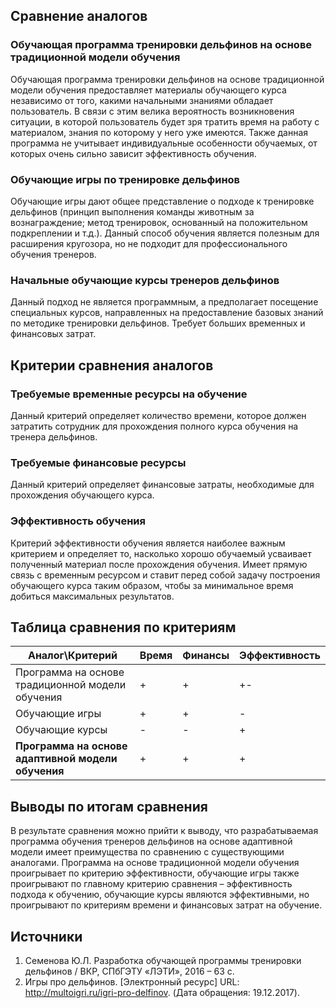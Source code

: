 ## Сравнение аналогов
### Обучающая программа тренировки дельфинов на основе традиционной модели обучения
Обучающая программа тренировки дельфинов на основе традиционной модели обучения предоставляет материалы обучающего курса независимо от того, какими начальными знаниями обладает пользователь. В связи с этим велика вероятность возникновения ситуации, в которой пользователь будет зря тратить время на работу с материалом, знания по которому у него уже имеются. Также данная программа не учитывает индивидуальные особенности обучаемых, от которых очень сильно зависит эффективность обучения.
### Обучающие игры по тренировке дельфинов
Обучающие игры дают общее представление о подходе к тренировке дельфинов (принцип выполнения команды животным за вознаграждение; метод тренировок, основанный на положительном подкреплении и т.д.). Данный способ обучения является полезным для расширения кругозора, но не подходит для профессионального обучения тренеров. 
### Начальные обучающие курсы тренеров дельфинов
Данный подход не является программным, а предполагает посещение специальных курсов, направленных на предоставление базовых знаний по методике тренировки дельфинов. Требует больших временных и финансовых затрат. 
## Критерии сравнения аналогов
### Требуемые временные ресурсы на обучение
Данный критерий определяет количество времени, которое должен затратить сотрудник для прохождения полного курса обучения на тренера дельфинов.
### Требуемые финансовые ресурсы
Данный критерий определяет финансовые затраты, необходимые для прохождения обучающего курса. 
### Эффективность обучения
Критерий эффективности обучения является наиболее важным критерием и определяет то, насколько хорошо обучаемый усваивает полученный материал после прохождения обучения. Имеет прямую связь с временным ресурсом и ставит перед собой задачу построения обучающего курса таким образом, чтобы за минимальное время добиться максимальных результатов.  

## Таблица сравнения по критериям
Аналог\Критерий | Время | Финансы | Эффективность 
--------------- | -------------------- | -------- | ---------------
Программа на основе традиционной модели обучения | + | + | +-
Обучающие игры | + | + | -
Обучающие курсы | - | - | +
**Программа на основе адаптивной модели обучения** | + | + | +

## Выводы по итогам сравнения
В результате сравнения можно прийти к выводу, что разрабатываемая программа обучения тренеров дельфинов на основе адаптивной модели имеет преимущества по сравнению с существующими аналогами. Программа на основе традиционной модели обучения проигрывает по критерию эффективности, обучающие игры также проигрывают по главному критерию сравнения – эффективность подхода к обучению, обучающие курсы являются эффективными, но проигрывают по критериям времени и финансовых затрат на обучение.   
## Источники
1. Семенова Ю.Л. Разработка обучающей программы тренировки дельфинов / ВКР, СПбГЭТУ «ЛЭТИ», 2016 – 63 с.
2. Игры про дельфинов. [Электронный ресурс] URL: http://multoigri.ru/igri-pro-delfinov. (Дата обращения: 19.12.2017).
